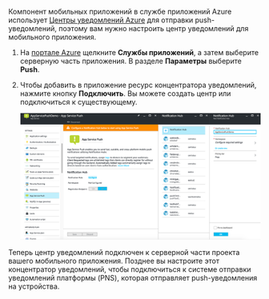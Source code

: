 Компонент мобильных приложений в службе приложений Azure использует [Центры уведомлений Azure] для отправки push-уведомлений, поэтому вам нужно настроить центр уведомлений для мобильного приложения.

1. На [портале Azure] щелкните **Службы приложений**, а затем выберите серверную часть приложения. В разделе **Параметры** выберите **Push**.
2. Чтобы добавить в приложение ресурс концентратора уведомлений, нажмите кнопку **Подключить**. Вы можете создать центр или подключиться к существующему.

    ![Настройка концентратора](./media/app-service-mobile-create-notification-hub/configure-hub-flow.png)

Теперь центр уведомлений подключен к серверной части проекта вашего мобильного приложения. Позднее вы настроите этот концентратор уведомлений, чтобы подключиться к системе отправки уведомлений платформы (PNS), которая отправляет push-уведомления на устройства.

[портале Azure]: https://portal.azure.com/
[Центры уведомлений Azure]: https://azure.microsoft.com/en-us/documentation/articles/notification-hubs-push-notification-overview/
